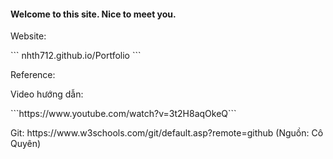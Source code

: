 #### Welcome to this site. Nice to meet you.
</p>Website:</p> 
    ```
        nhth712.github.io/Portfolio
    ```
</p>Reference:</p>
    </p>Video hướng dẫn:</p> ```https://www.youtube.com/watch?v=3t2H8aqOkeQ```
    </p>Git: https://www.w3schools.com/git/default.asp?remote=github (Nguồn: Cô Quyên)</p>
